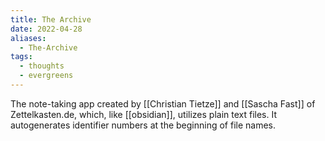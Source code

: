 ```yaml
---
title: The Archive
date: 2022-04-28
aliases:
  - The-Archive
tags:
  - thoughts
  - evergreens
---
```

The note-taking app created by [[Christian Tietze]] and [[Sascha Fast]] of Zettelkasten.de, which, like [[obsidian]], utilizes plain text files. It autogenerates identifier numbers at the beginning of file names.